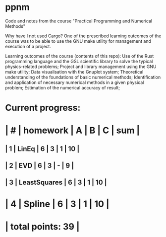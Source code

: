 # ppnm
Code and notes from the course "Practical Programming and Numerical Methods"

Why have I not used Cargo?
  One of the prescribed learning outcomes of the course was to be able to use the GNU make utility for management and execution of a project.

Learning outcomes of the course (contents of this repo):
  Use of the Rust programming language and the GSL scientific library to solve the typical physics-related problems;
  Project and library management using the GNU make utility;
  Data visualisation with the Gnuplot system;
  Theoretical understanding of the foundations of basic numerical methods;
  Identification and application of necessary numerical methods in a given physical problem;
  Estimation of the numerical accuracy of result;

Current progress:
 ======================================
| #  | homework      | A | B | C | sum |
 ======================================
| 1  | LinEq         | 6 | 3 | 1 | 10  |
---------------------------------------
| 2  | EVD           | 6 | 3 | - |  9  |
---------------------------------------
| 3  | LeastSquares  | 6 | 3 | 1 | 10  |
---------------------------------------
| 4  | Spline        | 6 | 3 | 1 | 10  |
 ======================================
|                    total points: 39  |
 ======================================
